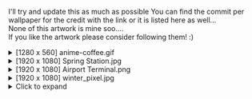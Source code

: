 I'll try and update this as much as possible 
You can find the commit per wallpaper for the credit with the link or it is listed here as well...\
None of this artwork is mine soo....\
If you like the artwork please consider following them! :)

<details>
<summary>[1280 x 560] anime-coffee.gif</summary>
  - Artist: RedWK34  <br />
  - https://redwk34.tumblr.com/post/174783574792 <br />
  - https://x.com/RedWK34  <br />

</details>

<details>
<summary>[1920 x 1080] Spring Station.jpg</summary>
Afterthought Studios

https://store.steampowered.com/app/563520/When_Our_Journey_Ends__A_Visual_Novel  <br />

https://www.steamcardexchange.net/index.php?gamepage-appid-563520  <br />

</details>

<details>
<summary>[1920 x 1080] Airport Terminal.png</summary>
Artist : Khaled

https://kldpxl.tumblr.com/image/180950108582  <br />
  
https://x.com/Kldpxl  <br />  

</details>

<details>
<summary>[1920 x 1080] winter_pixel.jpg</summary>

https://linktr.ee/sameart

https://www.reddit.com/r/PixelArt/comments/rno1no/merry_christmas_everyone/

</details>

<details>
<summary>Click to expand</summary>

This is the content of the collapsible section. You can include any Markdown-formatted text, lists, or code here.

</details>


